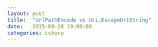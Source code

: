 ```yaml
---
layout: post
title:  "UrlPathEncode vs Uri.EscapeUriString"
date:   2015-08-28 19:00:00
categories: csharp
---
```


